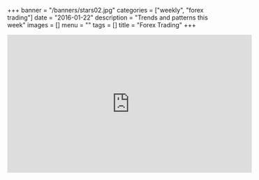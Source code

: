 +++
banner = "/banners/stars02.jpg"
categories = ["weekly", "forex trading"]
date = "2016-01-22"
description = "Trends and patterns this week"
images = []
menu = ""
tags = []
title = "Forex Trading"
+++

<iframe width="560" height="315" src="https://www.youtube.com/embed/lHwbY_hbo1U" frameborder="0" allowfullscreen></iframe>
